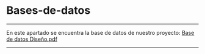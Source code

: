 # Bases-de-datos
___________________________________________________________________________________________________________________________________
En este apartado se encuentra la base de datos de nuestro proyecto:
[Base de datos Diseño.pdf](https://github.com/user-attachments/files/15650405/Base.de.datos.Diseno.pdf)
___________________________________________________________________________________________________________________________________
